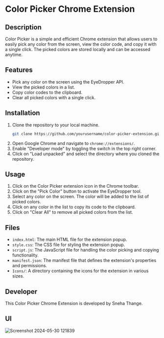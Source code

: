 # Color Picker Chrome Extension

## Description

Color Picker is a simple and efficient Chrome extension that allows users to easily pick any color from the screen, view the color code, and copy it with a single click. The picked colors are stored locally and can be accessed anytime.

## Features

- Pick any color on the screen using the EyeDropper API.
- View the picked colors in a list.
- Copy color codes to the clipboard.
- Clear all picked colors with a single click.

## Installation

1. Clone the repository to your local machine.
   ```bash
   git clone https://github.com/yourusername/color-picker-extension.git
   ```
2. Open Google Chrome and navigate to `chrome://extensions/`.
3. Enable "Developer mode" by toggling the switch in the top right corner.
4. Click on "Load unpacked" and select the directory where you cloned the repository.

## Usage

1. Click on the Color Picker extension icon in the Chrome toolbar.
2. Click on the "Pick Color" button to activate the EyeDropper tool.
3. Select any color on the screen. The color will be added to the list of picked colors.
4. Click on any color in the list to copy its code to the clipboard.
5. Click on "Clear All" to remove all picked colors from the list.

## Files

- `index.html`: The main HTML file for the extension popup.
- `style.css`: The CSS file for styling the extension popup.
- `script.js`: The JavaScript file for handling the color picking and copying functionality.
- `manifest.json`: The manifest file that defines the extension's properties and permissions.
- `Icons/`: A directory containing the icons for the extension in various sizes.

## Developer
This Color Picker Chrome Extension is developed by Sneha Thange.

## UI

![Screenshot 2024-05-30 121839](https://github.com/SnehaThange17/Color_Picker/assets/135256822/17d0e29d-8cb3-4230-8975-642174360761)

